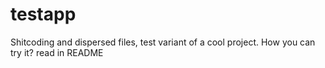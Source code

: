 # testapp
Shitcoding and dispersed files, test variant of a cool project. How you can try it? read in README
